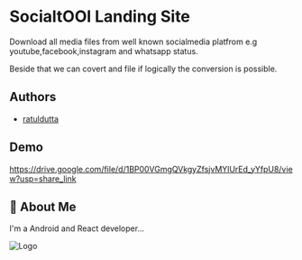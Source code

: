 # SocialtOOl Landing Site

Download all media files from well known socialmedia platfrom e.g youtube,facebook,instagram and whatsapp status.

Beside that we can covert and file if logically the conversion is possible.



## Authors

- [ratuldutta](https://www.github.com/pegasus1502)


## Demo

https://drive.google.com/file/d/1BP00VGmgQVkgyZfsjvMYlUrEd_yYfpU8/view?usp=share_link


## 🚀 About Me
I'm a Android and React developer...


![Logo](https://photos.app.goo.gl/C3B8jsHtKnxDaQCh9)

